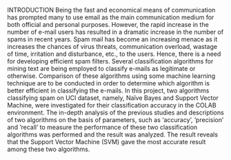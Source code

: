 
INTRODUCTION
Being the fast and economical means of communication has prompted many to use email as the main communication medium for both official and personal purposes. However, the rapid increase
in the number of e-mail users has resulted in a dramatic increase in the number of spams in recent years. Spam mail has become an increasing menace as it increases the chances of virus threats,
communication overload, wastage of time, irritation and disturbance, etc., to the users. Hence, there is a need for developing efficient spam filters. Several classification algorithms for mining
text are being employed to classify e-mails as legitimate or otherwise. Comparison of these algorithms using some machine learning technique are to be conducted in order to determine which
algorithm is better efficient in classifying the e-mails. In this project, two algorithms classifying spam on UCI dataset, namely, Naïve Bayes and Support Vector Machine, were investigated for
their classification accuracy in the COLAB environment. The in-depth analysis of the previous studies and descriptions of two algorithms on the basis of parameters, such as ‘accuracy’,
’precision’ and ’recall’ to measure the performance of these two classification algorithms was performed and the result was analyzed. The result reveals that the Support Vector Machine (SVM)
gave the most accurate result among these two algorithms. 
